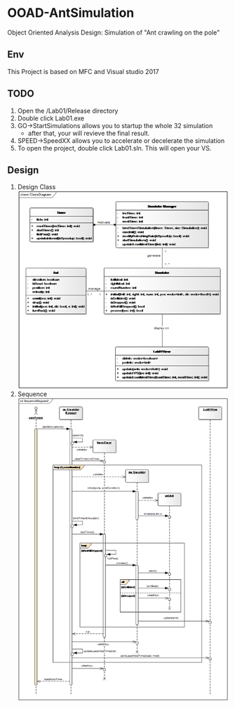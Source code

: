 # OOAD-AntSimulation
Object Oriented Analysis  Design: Simulation of "Ant crawling on the pole"
## Env
This Project is based on MFC and Visual studio 2017
## TODO
   1. Open the /Lab01/Release directory
   2. Double click Lab01.exe
   3. GO->StartSimulations allows you to startup the whole 32 simulation
      - after that, your will revieve the final result.
   4. SPEED->SpeedXX allows you to accelerate or decelerate the simulation
   5. To open the project, double click Lab01.sln. This will open your VS.  
## Design
1. Design Class  
![image](https://github.com/ceej7/OOAD-AntSimulation/blob/master/Document/DesignClass.png)
2. Sequence  
![image](https://github.com/ceej7/OOAD-AntSimulation/blob/master/Document/SequenceDiagram.png)


